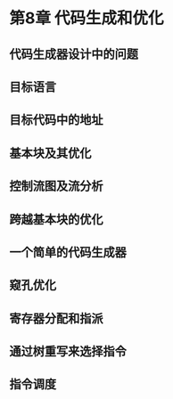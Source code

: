 # 第8章 代码生成和优化

## 代码生成器设计中的问题

## 目标语言

## 目标代码中的地址

## 基本块及其优化

## 控制流图及流分析

## 跨越基本块的优化

## 一个简单的代码生成器

## 窥孔优化

## 寄存器分配和指派

## 通过树重写来选择指令

## 指令调度